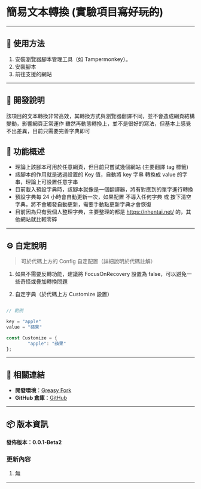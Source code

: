 # **簡易文本轉換 (實驗項目~~寫好玩的~~)**

---

## **👻 使用方法**

1. 安裝瀏覽器腳本管理工具（如 Tampermonkey）。
2. 安裝腳本
3. 前往支援的網站

---

## **🚧 開發說明**

該項目的文本轉換非常高效，其轉換方式與瀏覽器翻譯不同，並不會造成網頁結構變動，影響網頁正常運作
雖然再動態轉換上，並不是很好的寫法，但基本上感覺不出差異，目前只需要完善字典即可

## **📜 功能概述**

- 理論上該腳本可用於任意網頁，但目前只嘗試幾個網站 (主要翻譯 tag 標籤)
- 該腳本的作用就是透過設置的 Key 值，自動將 key 字串 轉換成 value 的字串，理論上可設置任意字串
- 目前載入預設字典時，該腳本就像是一個翻譯器，將有對應到的單字進行轉換
- 預設字典每 24 小時會自動更新一次，如果配置 不導入任何字典 或 按下清空字典，將不會觸發自動更新，需要手動點更新字典才會恢復
- 目前因為只有我個人整理字典，主要整理的都是 https://nhentai.net/ 的，其他網站就比較零碎

---

## **⚙️ 自定說明**

> 可於代碼上方的 Config 自定配置（詳細說明於代碼註解）

1. 如果不需要反轉功能，建議將 FocusOnRecovery 設置為 false，可以避免一些奇怪或疊加轉換問題

2. 自定字典（於代碼上方 Customize 設置）

```javascript

// 範例

key = "apple"
value = "蘋果"

const Customize = {
        "apple": "蘋果"
};
```

---

## **🔗 相關連結**

- **開發環境**：[Greasy Fork](https://greasyfork.org/zh-TW/users/989635-canaan-hs)  
- **GitHub 倉庫**：[GitHub](https://github.com/Canaan-HS/MonkeyScript/tree/main/TextConverter)

---

## **📦 版本資訊**

**發佈版本：0.0.1-Beta2** 

### **更新內容**
1. 無

---